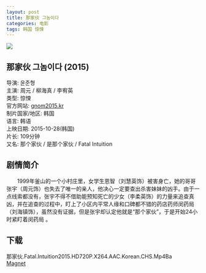 ```yaml
---
layout: post
title: 那家伙 그놈이다
categories: 电影
tags: 韩国 惊悚
---
```


[![](http://i3.piimg.com/b968b021a7a705a3t.jpg)](http://i3.piimg.com/b968b021a7a705a3.jpg)

## 那家伙 그놈이다 (2015)
导演: 윤준형  
主演: 周元 / 柳海真 / 李宥英  
类型: 惊悚  
官方网站: [gnom2015.kr](http://gnom2015.kr/)  
制片国家/地区: 韩国  
语言: 韩语  
上映日期: 2015-10-28(韩国)  
片长: 109分钟  
又名: 那个家伙 / 是那个家伙 / Fatal Intuition

## 剧情简介
　　1999年釜山的一个小村庄里，女学生恩智（刘慧英饰）被害身亡，她的哥哥张宇（周元饰）也失去了唯一的亲人，他决心一定要查出杀害妹妹的凶手。由于一点线索都没有，张宇不得不借助能预知死亡的少女（李柔英饰）的力量来追查真凶，并在追查的过程中，盯上了小区内平常人缘和口碑都不错的药店药师闵药局（刘海镇饰），虽然没有证据，但是张宇却认定他就是“那个家伙”，于是开始24小时紧盯着闵药局 。

## 下载
那家伙.Fatal.Intuition2015.HD720P.X264.AAC.Korean.CHS.Mp4Ba  
[Magnet](magnet:?xt=urn:btih:ddfed50367f71bd42e7d47b8c0fd88542abf2557&tr=http://bt.mp4ba.com:2710/announce)
